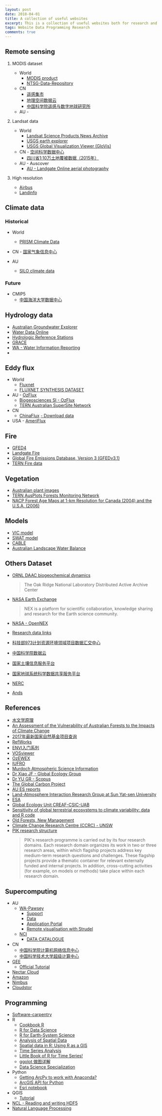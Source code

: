 ```yaml
---
layout: post  
date: 2018-04-01   
title: A collection of useful websites  
excerpt: This is a collection of useful websites both for research and programming  
tags: Website Data Programming Research  
comments: true
---
```


## Remote sensing
1. MODIS dataset  
    - World 
        - [MODIS product](https://modis.gsfc.nasa.gov/data/dataprod/index.php)
        - [NTSG-Data-Repository](http://files.ntsg.umt.edu/)
    - CN 
        - [遥感集市](http://www.rscloudmart.com/)
        - [地理空间数据云](http://www.gscloud.cn/)
        - [中国科学院遥感与数字地球研究所](http://ids.ceode.ac.cn/)
    - AU - []()  
1. Landsat data
    - World
        - [Landsat Science Products News Archive](https://landsat.usgs.gov/landsat-science-data-products-news-archive)
        - [USGS earth explorer](https://earthexplorer.usgs.gov/)
        - [USGS Global Visualization Viewer (GloVis)](https://glovis.usgs.gov/)
    - CN - [空间科学数据中心](http://www.space.csdb.cn/)
        - [四川省1:10万土地覆被数据（2015年）](http://www.geodata.cn/data/datadetails.html?dataguid=8603006&docId=6)
    - AU - Auscover
        - [AU - Landgate Online aerial photography](https://www0.landgate.wa.gov.au/maps-and-imagery/imagery/aerial-photography/aerial)

1. High resolution
    - [Airbus](https://www.intelligence-airbusds.com/en/11-products-services)
    - [Landinfo](http://search.landinfo.com/)

## Climate data

### Historical 
- World 
    - [PRISM Climate Data](http://prism.oregonstate.edu/)
- CN - [国家气象信息中心](http://data.cma.cn/)

- AU
    - [SILO climate data](https://legacy.longpaddock.qld.gov.au/silo/)

### Future
- CMIP5
    - [中国海洋大学数据中心](http://coadc.ouc.edu.cn/index.php/Index)  
    
## Hydrology data
- [Australian Groundwater Explorer](http://www.bom.gov.au/water/groundwater/explorer/map.shtml)
- [Water Data Online](http://www.bom.gov.au/waterdata/)
- [Hydrologic Reference Stations](http://www.bom.gov.au/water/hrs/#panel=data-download)
- [GRACE](http://geoid.colorado.edu/grace/dataportal.html)
- [WA - Water Information Reporting](http://kumina.water.wa.gov.au/waterinformation/WIR/Reports/Publish/612032/g01.htm)
- 
## Eddy flux
- World 
    - [Fluxnet](http://fluxnet.fluxdata.org/)
    - [FLUXNET SYNTHESIS DATASET](http://technical-release.fluxdata.org)
- AU - [OzFlux](http://www.ozflux.org.au/)
    - [Biogeosciences SI - OzFlux](https://www.biogeosciences.net/special_issue618.html)
    - [TERN Australian SuperSite Network](https://supersites.tern.org.au/index.php)
- CN 
    - [ChinaFlux](http://www.chinaflux.org/) [- Download data](http://159.226.111.42/pingtai/LoginRe/opendata.jsp)  
- USA - [AmeriFlux](http://ameriflux.lbl.gov/)

## Fire
- [GFED4](http://www.globalfiredata.org/data.html)
- [Landgate Fire](http://srss.landgate.wa.gov.au/fire.php)
- [Global Fire Emissions Database, Version 3 (GFEDv3.1)](https://daac.ornl.gov/VEGETATION/guides/global_fire_emissions_v3.1.html)
- [TERN Fire data](http://www.auscover.org.au/dataset_categories/fire-dynamics-impact/)

## Vegetation
- [Australian plant images](http://www.anbg.gov.au/photo/vegetation-search.html)
- [TERN AusPlots Forests Monitoring Network](http://www.aekos.org.au/index.html#/search-results/list/search-results/sites/site-details/obs?datasetId=aekos.org.au%2Fcollection%2Fadelaide.edu.au%2FTAF&datasetTitle=TERN%20AusPlots%20Forests%20Monitoring%20Network&siteId=au.org.aekos.transform.generated.subgraph.impl.entities.STUDYLOCATIONSUBGRAPH:T1510618342918&storageSet=77&siteTitle=%20%20TERN%20AusPlots%20Forests%20Monitoring%20Network%20%20%20ID:%20WAFWAR0001%20%20)
- [NACP Forest Age Maps at 1-km Resolution for Canada (2004) and the U.S.A. (2006)](https://webmap.ornl.gov/wcsdown/dataset.jsp?ds_id=1096)

## Models
- [VIC model](http://www.hydro.washington.edu/Lettenmaier/Models/VIC/SourceCode/Download.shtml)
- [SWAT model](https://swat.tamu.edu/)
- [CABLE](https://trac.nci.org.au/svn/cable/)
- [Australian Landscape Water Balance](http://www.bom.gov.au/water/landscape)

## Others Dataset
- [ORNL DAAC biogeochemical dynamics](https://daac.ornl.gov/about/)
    > The Oak Ridge National Laboratory Distributed Active Archive Center 
- [NASA Earth Exchange](https://nex.nasa.gov/nex)
    > NEX is a platform for scientific collaboration, knowledge sharing and research for the Earth science community.  

- [NASA - OpenNEX](https://nex.nasa.gov/nex/static/htdocs/site/extra/opennex/#about)
- [Research data links](https://docs.google.com/forms/d/e/1FAIpQLScBiJFHnGFlsphRxblkXh6TPdOn4_sZZzPDLU950_WsD89zZA/viewform)
- [科技部973计划资源环境领域项目数据汇交中心](http://www.973geodata.cn/)    
- [中国科学院数据云](http://www.csdb.cn/)  
- [国家土壤信息服务平台](http://www.soilinfo.cn/map/index.aspx)  
- [国家地球系统科学数据共享服务平台](http://www.geodata.cn/)
- [NERC](https://csw-nerc.ceda.ac.uk/geonetwork/srv/eng/catalog.search#/home)
- [Ands](https://researchdata.ands.org.au/)

## References
- [水文学原理](http://www.docin.com/p-513914948.html)
- [An Assessment of the Vulnerability of Australian Forests to the Impacts of Climate Change](https://www.nccarf.edu.au/content/assessment-vulnerability-australian-forests-impacts-climate-change)
- [2017年最新国家自然基金项目查询](http://www.letpub.com.cn/index.php?page=grant)
- [RefWorks](https://refworks.proquest.com/library/recent/)
- [ENVI入门系列](http://blog.sina.com.cn/s/blog_764b1e9d0102v59e.html)
- [VOSviewer](http://www.vosviewer.com/)  
- [OzEWEX](http://ozewex.org/)
- [IUFRO](https://www.iufro.org/events/calendar/current/)
- [Murdoch Atmospheric Science Information](http://murdoch-atmos.wikidot.com/)
- [Dr Xiao JF - Global Ecology Group](http://globalecology.unh.edu/)
- [Dr YU GR - Scopus](https://www.scopus.com/authid/detail.uri?authorId=55807480400)
- [The Global Carbon Project](http://www.globalcarbonproject.org/)
- [AU ES reports](https://soe.environment.gov.au/download/reports)
- [Land-Atmosphere Interaction Research Group at Sun Yat-sen University](http://globalchange.bnu.edu.cn/research)
- [ESA](https://earth.esa.int/web/guest/eoli)
- [Global Ecology Unit CREAF-CSIC-UAB](http://globalecology.creaf.cat/)
- [Sensitivity of global terrestrial ecosystems to climate variability: data and R code](https://ora.ox.ac.uk/objects/uuid:896bf37f-a56b-4bc0-9595-8c9201161973)
- [Old Forests, New Management](http://www.oldforests.com.au/)
 - [Climate Change Research Centre (CCRC) - UNSW](http://www.ccrc.unsw.edu.au/publications)
- [PIK research structure](https://www.pik-potsdam.de/research/projects/pik-research-structure)
    > PIK's research programme is carried out by its four research domains. Each research domain organizes its work in two or three research areas, within which flagship projects address key medium-term research questions and challenges. These flagship projects provide a thematic container for relevant externally funded and internal projects. In addition, cross-cutting activities (for example, on models or methods) take place within each research domain.  





## Supercomputing  
- AU
    - [WA-Pawsey](https://www.pawsey.org.au/)
        - [Support](https://support.pawsey.org.au/)
        - [Data](https://data.pawsey.org.au/)
        - [Application Portal](https://apply.pawsey.org.au/home)
        - [Remote visualisation with Strudel](https://support.pawsey.org.au/documentation/display/US/Getting+started%3A+Remote+visualisation+with+Strudel)
    - [NCI](https://nci.org.au/)
        - [DATA CATALOGUE](https://datacatalogue.nci.org.au/)
- CN
    - [中国科学院计算机网络信息中心](http://cscgrid.cas.cn/)
    - [中国科学技术大学超级计算中心](http://scc.ustc.edu.cn/zlsc/)
- [GEE](https://code.earthengine.google.com/) 
    - [Official Tutorial](https://developers.google.com/earth-engine/tutorials)
- [Nectar Cloud](http://training.nectar.org.au/)
- [Amazon](https://aws.amazon.com/)
- [Nimbus](https://nimbus.pawsey.org.au)
- [Cloudstor](https://cloudstor.aarnet.edu.au/)

## Programming
- [Software-carpentry](https://software-carpentry.org/)
- R
    - [Cookbook R](http://www.cookbook-r.com/)
    - [R for Data Science](http://r4ds.had.co.nz/)
    - [R for Earth-System Science](http://geog.uoregon.edu/bartlein/courses/geog490/index.html)
    - [Analysis of Spatial Data](https://cran.r-project.org/web/views/Spatial.html)
    - [Spatial data in R: Using R as a GIS](https://pakillo.github.io/R-GIS-tutorial/)
    - [Time Series Analysis](https://cran.r-project.org/web/views/TimeSeries.html)
    - [Little Book of R for Time Series!](http://a-little-book-of-r-for-time-series.readthedocs.io/en/latest/index.html)
    - [ggolot 做图详解](https://blog.csdn.net/u014801157/article/details/24372499)
    - [Data Science Specialization](http://datasciencespecialization.github.io/)
- Python
    - [Getting ArcPy to work with Anaconda?](https://gis.stackexchange.com/questions/119503/getting-arcpy-to-work-with-anaconda)
    - [ArcGIS API for Python](https://developers.arcgis.com/python/guide/install-and-set-up/#Install-using-ArcGIS-Pro)
    - [Esri notebook](https://notebooks.esri.com/user/pGSnVgNau6fdnatB5XGp3HXWz/tree)
- QGIS
    - [Tutorial](http://www.qgistutorials.com/en/index.html)
- [NCL - Reading and writing HDF5](http://www.ncl.ucar.edu/Applications/hdf5.shtml)
- [Natural Language Processing](https://www.cl.cam.ac.uk/teaching/1516/NLP/materials.html)





